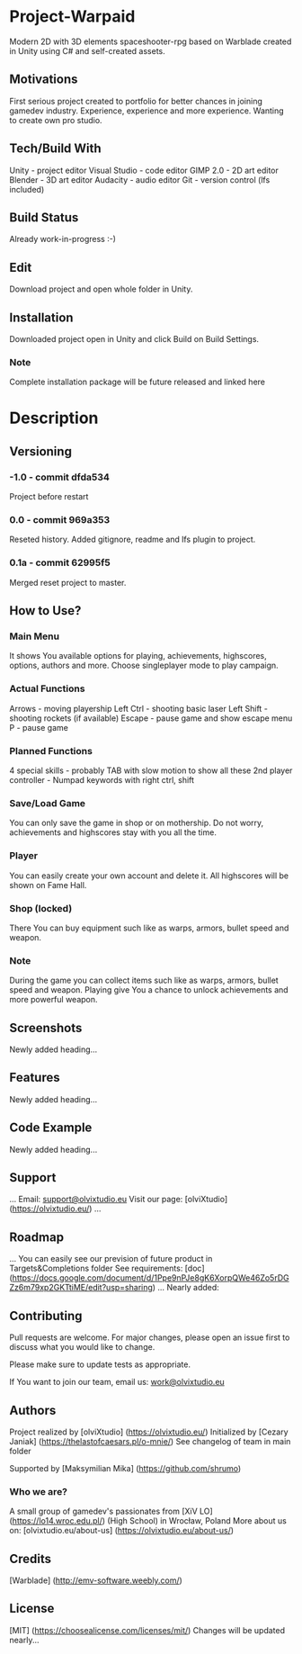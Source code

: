 # Project-Warpaid
Modern 2D with 3D elements spaceshooter-rpg based on Warblade created in Unity using C# and self-created assets.

## Motivations
First serious project created to portfolio for better chances in joining gamedev industry. Experience, experience and more experience. Wanting to create own pro studio.

## Tech/Build With
Unity - project editor
Visual Studio - code editor
GIMP 2.0 - 2D art editor
Blender - 3D art editor
Audacity - audio editor
Git - version control (lfs included)

## Build Status
Already work-in-progress :-)

## Edit
Download project and open whole folder in Unity.

## Installation
Downloaded project open in Unity and click Build on Build Settings.

### Note
Complete installation package will be future released and linked here

# Description

## Versioning

### -1.0 - commit dfda534
Project before restart

### 0.0 - commit 969a353
Reseted history.
Added gitignore, readme and lfs plugin to project.

### 0.1a - commit 62995f5
Merged reset project to master. 

## How to Use?

### Main Menu
It shows You available options for playing, achievements, highscores, options, authors and more. Choose singleplayer mode to play campaign.

### Actual Functions
Arrows - moving playership
Left Ctrl - shooting basic laser
Left Shift - shooting rockets (if available)
Escape - pause game and show escape menu
P - pause game

### Planned Functions
4 special skills - probably TAB with slow motion to show all these
2nd player controller - Numpad keywords with right ctrl, shift

### Save/Load Game
You can only save the game in shop or on mothership.
Do not worry, achievements and highscores stay with you all the time.

### Player
You can easily create your own account and delete it. All highscores will be shown on Fame Hall.

### Shop (locked)
There You can buy equipment such like as warps, armors, bullet speed and weapon.

### Note
During the game you can collect items such like as warps, armors, bullet speed and weapon.
Playing give You a chance to unlock achievements and more powerful weapon.

## Screenshots
Newly added heading…

## Features
Newly added heading…

## Code Example
Newly added heading...

## Support
…
Email: support@olvixtudio.eu
Visit our page: [olviXtudio] (https://olvixtudio.eu/)
…
## Roadmap
...
You can easily see our prevision of future product in Targets&Completions folder
See requirements: [doc] (https://docs.google.com/document/d/1Ppe9nPJe8gK6XorpQWe46Zo5rDGZz6m79xp2GKTtiME/edit?usp=sharing)
…
Nearly added:

## Contributing
Pull requests are welcome. For major changes, please open an issue first to discuss what you would like to change.

Please make sure to update tests as appropriate.

If You want to join our team, email us: work@olvixtudio.eu

## Authors
Project realized by [olviXtudio] (https://olvixtudio.eu/)
Initialized by [Cezary Janiak] (https://thelastofcaesars.pl/o-mnie/)
See changelog of team in main folder

Supported by [Maksymilian Mika] (https://github.com/shrumo)

### Who we are?
A small group of gamedev's passionates from [XiV LO] (https://lo14.wroc.edu.pl/) (High School) in Wrocław, Poland
More about us on: [olvixtudio.eu/about-us] (https://olvixtudio.eu/about-us/)

## Credits
[Warblade] (http://emv-software.weebly.com/)

## License
[MIT] (https://choosealicense.com/licenses/mit/) Changes will be updated nearly...
